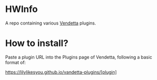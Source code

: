 # HWInfo
A repo containing various [Vendetta](https://github.com/vendetta-mod/Vendetta) plugins. 

# How to install?
Paste a plugin URL into the Plugins page of Vendetta, following a basic format of:

https://lilylikesyou.github.io/vandetta-plugins/[plugin]
